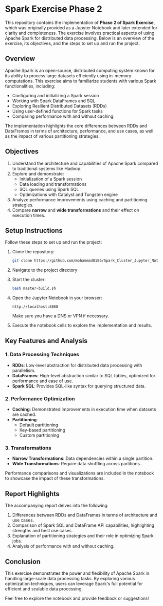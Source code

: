 # Spark Exercise Phase 2

This repository contains the implementation of **Phase 2 of Spark Exercise**, which was originally provided as a Jupyter Notebook and later extended for clarity and completeness. The exercise involves practical aspects of using Apache Spark for distributed data processing. Below is an overview of the exercise, its objectives, and the steps to set up and run the project.

## Overview
Apache Spark is an open-source, distributed computing system known for its ability to process large datasets efficiently using in-memory computations. This exercise aims to familiarize students with various Spark functionalities, including:

- Configuring and initializing a Spark session
- Working with Spark DataFrames and SQL
- Exploring Resilient Distributed Datasets (RDDs)
- Using user-defined functions for Spark tasks
- Comparing performance with and without caching

The implementation highlights the core differences between RDDs and DataFrames in terms of architecture, performance, and use cases, as well as the impact of various partitioning strategies.

## Objectives
1. Understand the architecture and capabilities of Apache Spark compared to traditional systems like Hadoop.
2. Explore and demonstrate:
   - Initialization of a Spark session
   - Data loading and transformations
   - SQL queries using Spark SQL
   - Optimizations with Catalyst and Tungsten engine
3. Analyze performance improvements using caching and partitioning strategies.
4. Compare **narrow** and **wide transformations** and their effect on execution times.

## Setup Instructions
Follow these steps to set up and run the project:

1. Clone the repository:
   ```bash
   git clone https://github.com/mohammad8186/Spark_Cluster_Jupyter_Notebook_Python.git
   ```

2. Navigate to the project directory

3. Start the cluster:
   ```bash
   bash master-build.sh
   ```

4. Open the Jupyter Notebook in your browser:
   ```
   http://localhost:8888
   ```

   Make sure you have a DNS or VPN if necessary.

5. Execute the notebook cells to explore the implementation and results.

## Key Features and Analysis

### 1. Data Processing Techniques
- **RDDs**: Low-level abstraction for distributed data processing with parallelism.
- **DataFrames**: High-level abstraction similar to SQL tables, optimized for performance and ease of use.
- **Spark SQL**: Provides SQL-like syntax for querying structured data.

### 2. Performance Optimization
- **Caching**: Demonstrated improvements in execution time when datasets are cached.
- **Partitioning**:
  - Default partitioning
  - Key-based partitioning
  - Custom partitioning

### 3. Transformations
- **Narrow Transformations**: Data dependencies within a single partition.
- **Wide Transformations**: Require data shuffling across partitions.

Performance comparisons and visualizations are included in the notebook to showcase the impact of these transformations.

## Report Highlights
The accompanying report delves into the following:

1. Differences between RDDs and DataFrames in terms of architecture and use cases.
2. Comparison of Spark SQL and DataFrame API capabilities, highlighting strengths and best use cases.
3. Explanation of partitioning strategies and their role in optimizing Spark jobs.
4. Analysis of performance with and without caching.

## Conclusion
This exercise demonstrates the power and flexibility of Apache Spark in handling large-scale data processing tasks. By exploring various optimization techniques, users can leverage Spark's full potential for efficient and scalable data processing.

Feel free to explore the notebook and provide feedback or suggestions!
